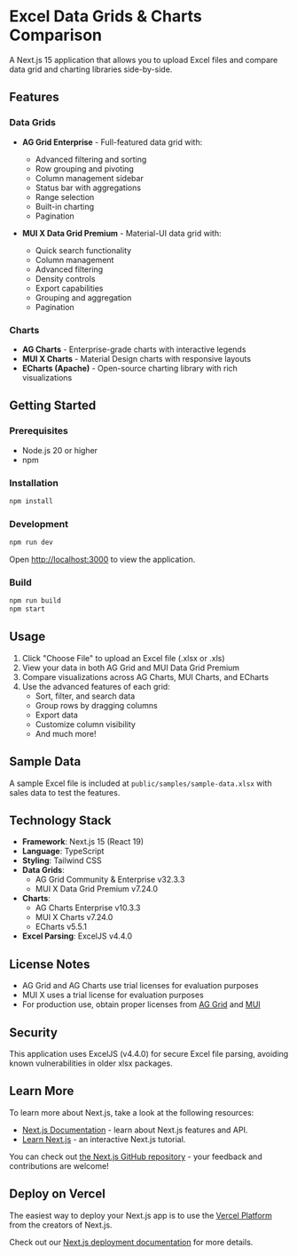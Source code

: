 # Excel Data Grids & Charts Comparison

A Next.js 15 application that allows you to upload Excel files and compare data grid and charting libraries side-by-side.

## Features

### Data Grids
- **AG Grid Enterprise** - Full-featured data grid with:
  - Advanced filtering and sorting
  - Row grouping and pivoting
  - Column management sidebar
  - Status bar with aggregations
  - Range selection
  - Built-in charting
  - Pagination

- **MUI X Data Grid Premium** - Material-UI data grid with:
  - Quick search functionality
  - Column management
  - Advanced filtering
  - Density controls
  - Export capabilities
  - Grouping and aggregation
  - Pagination

### Charts
- **AG Charts** - Enterprise-grade charts with interactive legends
- **MUI X Charts** - Material Design charts with responsive layouts
- **ECharts (Apache)** - Open-source charting library with rich visualizations

## Getting Started

### Prerequisites
- Node.js 20 or higher
- npm

### Installation

```bash
npm install
```

### Development

```bash
npm run dev
```

Open [http://localhost:3000](http://localhost:3000) to view the application.

### Build

```bash
npm run build
npm start
```

## Usage

1. Click "Choose File" to upload an Excel file (.xlsx or .xls)
2. View your data in both AG Grid and MUI Data Grid Premium
3. Compare visualizations across AG Charts, MUI Charts, and ECharts
4. Use the advanced features of each grid:
   - Sort, filter, and search data
   - Group rows by dragging columns
   - Export data
   - Customize column visibility
   - And much more!

## Sample Data

A sample Excel file is included at `public/samples/sample-data.xlsx` with sales data to test the features.

## Technology Stack

- **Framework**: Next.js 15 (React 19)
- **Language**: TypeScript
- **Styling**: Tailwind CSS
- **Data Grids**:
  - AG Grid Community & Enterprise v32.3.3
  - MUI X Data Grid Premium v7.24.0
- **Charts**:
  - AG Charts Enterprise v10.3.3
  - MUI X Charts v7.24.0
  - ECharts v5.5.1
- **Excel Parsing**: ExcelJS v4.4.0

## License Notes

- AG Grid and AG Charts use trial licenses for evaluation purposes
- MUI X uses a trial license for evaluation purposes
- For production use, obtain proper licenses from [AG Grid](https://ag-grid.com/licensing/) and [MUI](https://mui.com/x/introduction/licensing/)

## Security

This application uses ExcelJS (v4.4.0) for secure Excel file parsing, avoiding known vulnerabilities in older xlsx packages.

## Learn More

To learn more about Next.js, take a look at the following resources:

- [Next.js Documentation](https://nextjs.org/docs) - learn about Next.js features and API.
- [Learn Next.js](https://nextjs.org/learn) - an interactive Next.js tutorial.

You can check out [the Next.js GitHub repository](https://github.com/vercel/next.js) - your feedback and contributions are welcome!

## Deploy on Vercel

The easiest way to deploy your Next.js app is to use the [Vercel Platform](https://vercel.com/new?utm_medium=default-template&filter=next.js&utm_source=create-next-app&utm_campaign=create-next-app-readme) from the creators of Next.js.

Check out our [Next.js deployment documentation](https://nextjs.org/docs/app/building-your-application/deploying) for more details.

